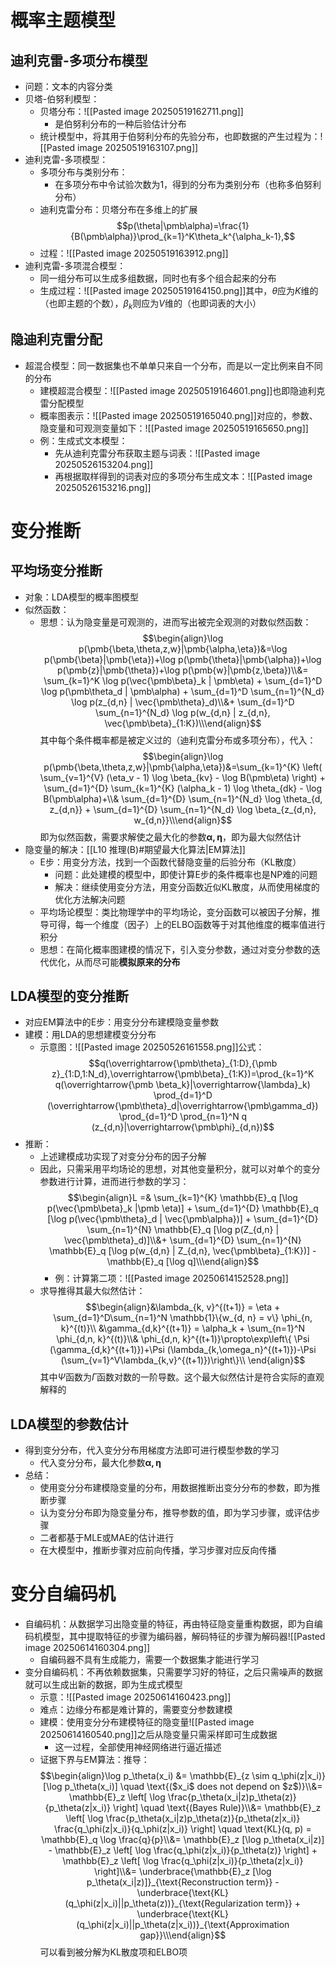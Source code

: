 # 概率主题模型
## 迪利克雷-多项分布模型
- 问题：文本的内容分类
- 贝塔-伯努利模型：
	- 贝塔分布：![[Pasted image 20250519162711.png]]
		- 是伯努利分布的一种后验估计分布
	- 统计模型中，将其用于伯努利分布的先验分布，也即数据的产生过程为：![[Pasted image 20250519163107.png]]
- 迪利克雷-多项模型：
	- 多项分布与类别分布：
		- 在多项分布中令试验次数为1，得到的分布为类别分布（也称多伯努利分布）
	- 迪利克雷分布：贝塔分布在多维上的扩展$$p(\theta|\pmb\alpha)=\frac{1}{B(\pmb\alpha)}\prod_{k=1}^K\theta_k^{\alpha_k-1},$$
	- 过程：![[Pasted image 20250519163912.png]]
- 迪利克雷-多项混合模型：
	- 同一组分布可以生成多组数据，同时也有多个组合起来的分布
	- 生成过程：![[Pasted image 20250519164150.png]]其中，$\theta$应为$K$维的（也即主题的个数），$\beta_k$则应为$V$维的（也即词表的大小）
## 隐迪利克雷分配
- 超混合模型：同一数据集也不单单只来自一个分布，而是以一定比例来自不同的分布
	- 建模超混合模型：![[Pasted image 20250519164601.png]]也即隐迪利克雷分配模型
	- 概率图表示：![[Pasted image 20250519165040.png]]对应的，参数、隐变量和可观测变量如下：![[Pasted image 20250519165650.png]]
	- 例：生成式文本模型：
		- 先从迪利克雷分布获取主题与词表：![[Pasted image 20250526153204.png]]
		- 再根据取样得到的词表对应的多项分布生成文本：![[Pasted image 20250526153216.png]]
# 变分推断
## 平均场变分推断
- 对象：LDA模型的概率图模型
- 似然函数：
	- 思想：认为隐变量是可观测的，进而写出被完全观测的对数似然函数：$$\begin{align}\log p(\pmb{\beta,\theta,z,w}|\pmb{\alpha,\eta})&=\log p(\pmb{\beta}|\pmb{\eta})+\log p(\pmb{\theta}|\pmb{\alpha})+\log p(\pmb{z}|\pmb{\theta})+\log p(\pmb{w}|\pmb{z,\beta})\\&= \sum_{k=1}^K \log p(\vec{\pmb\beta}_k | \pmb\eta) + \sum_{d=1}^D \log p(\pmb\theta_d | \pmb\alpha) + \sum_{d=1}^D \sum_{n=1}^{N_d} \log p(z_{d,n} | \vec{\pmb\theta}_d)\\&+ \sum_{d=1}^D \sum_{n=1}^{N_d} \log p(w_{d,n} | z_{d,n}, \vec{\pmb\beta}_{1:K})\\\end{align}$$其中每个条件概率都是被定义过的（迪利克雷分布或多项分布），代入：$$\begin{align}\log p(\pmb{\beta,\theta,z,w}|\pmb{\alpha,\eta})&=\sum_{k=1}^{K} \left( \sum_{v=1}^{V} (\eta_v - 1) \log \beta_{kv} - \log B(\pmb\eta) \right) + \sum_{d=1}^{D} \sum_{k=1}^{K} (\alpha_k - 1) \log \theta_{dk} - \log B(\pmb\alpha)+\\&  \sum_{d=1}^{D} \sum_{n=1}^{N_d} \log \theta_{d, z_{d,n}} + \sum_{d=1}^{D} \sum_{n=1}^{N_d} \log \beta_{z_{d,n}, w_{d,n}}\\\end{align}$$即为似然函数，需要求解使之最大化的参数$\pmb {\alpha,\eta}$，即为最大似然估计
- 隐变量的解决：[[L10 推理(B)#期望最大化算法|EM算法]]
	- E步：用变分方法，找到一个函数代替隐变量的后验分布（KL散度）
		- 问题：此处建模的模型中，即使计算E步的条件概率也是NP难的问题
		- 解决：继续使用变分方法，用变分函数近似KL散度，从而使用梯度的优化方法解决问题
	- 平均场论模型：类比物理学中的平均场论，变分函数可以被因子分解，推导可得，每一个维度（因子）上的ELBO函数等于对其他维度的概率值进行积分
	- 思想：在简化概率图建模的情况下，引入变分参数，通过对变分参数的迭代优化，从而尽可能**模拟原来的分布**
## LDA模型的变分推断
- 对应EM算法中的E步：用变分分布建模隐变量参数
- 建模：用LDA的思想建模变分分布
	- 示意图：![[Pasted image 20250526161558.png]]公式：$$q(\overrightarrow{\pmb\theta}_{1:D},{\pmb z}_{1:D,1:N_d},\overrightarrow{\pmb\beta}_{1:K})=\prod_{k=1}^K q(\overrightarrow{\pmb \beta_k}|\overrightarrow{\lambda}_k)  \prod_{d=1}^D (\overrightarrow{\pmb\theta}_d|\overrightarrow{\pmb\gamma_d}) \prod_{d=1}^D \prod_{n=1}^N q (z_{d,n}|\overrightarrow{\pmb\phi}_{d,n})$$
- 推断：
	- 上述建模成功实现了对变分分布的因子分解
	- 因此，只需采用平均场论的思想，对其他变量积分，就可以对单个的变分参数进行计算，进而进行参数的学习：$$\begin{align}L =& \sum_{k=1}^{K} \mathbb{E}_q [\log p(\vec{\pmb\beta}_k |\pmb \eta)] + \sum_{d=1}^{D} \mathbb{E}_q [\log p(\vec{\pmb\theta}_d | \vec{\pmb\alpha})] + \sum_{d=1}^{D} \sum_{n=1}^{N} \mathbb{E}_q [\log p(Z_{d,n} | \vec{\pmb\theta}_d)]\\&+ \sum_{d=1}^{D} \sum_{n=1}^{N} \mathbb{E}_q [\log p(w_{d,n} | Z_{d,n}, \vec{\pmb\beta}_{1:K})] - \mathbb{E}_q [\log q]\\\end{align}$$
		- 例：计算第二项：![[Pasted image 20250614152528.png]]
	- 求导推得其最大似然估计：$$\begin{align}&\lambda_{k, v}^{(t+1)} = \eta + \sum_{d=1}^D\sum_{n=1}^N \mathbb{1}\{w_{d, n} = v\} \phi_{n, k}^{(t)}\\ &\gamma_{d,k}^{(t+1)} = \alpha_k + \sum_{n=1}^N \phi_{d,n, k}^{(t)}\\& \phi_{d,n, k}^{(t+1)}\propto\exp\left\{ \Psi (\gamma_{d,k}^{(t+1)})+\Psi (\lambda_{k,\omega_n}^{(t+1)})-\Psi (\sum_{v=1}^V\lambda_{k,v}^{(t+1)})\right\}\\ \end{align}$$其中$\Psi$函数为$\Gamma$函数对数的一阶导数。这个最大似然估计是符合实际的直观解释的
## LDA模型的参数估计
- 得到变分分布，代入变分分布用梯度方法即可进行模型参数的学习
	- 代入变分分布，最大化参数$\pmb{\alpha,\eta}$
- 总结：
	- 使用变分分布建模隐变量的分布，用数据推断出变分分布的参数，即为推断步骤
	- 认为变分分布即为隐变量分布，推导参数的值，即为学习步骤，或评估步骤
	- 二者都基于MLE或MAE的估计进行
	- 在大模型中，推断步骤对应前向传播，学习步骤对应反向传播
# 变分自编码机
- 自编码机：从数据学习出隐变量的特征，再由特征隐变量重构数据，即为自编码机模型，其中提取特征的步骤为编码器，解码特征的步骤为解码器![[Pasted image 20250614160304.png]]
	- 自编码器不具有生成能力，需要一个数据集才能进行学习
- 变分自编码机：不再依赖数据集，只需要学习好的特征，之后只需噪声的数据就可以生成出新的数据，即为生成式模型
	- 示意：![[Pasted image 20250614160423.png]]
	- 难点：边缘分布都是难计算的，需要变分参数建模
	- 建模：使用变分分布建模特征的隐变量![[Pasted image 20250614160540.png]]之后从隐变量只需采样即可生成数据
		- 这一过程，全部使用神经网络进行逼近描述
	- 证据下界与EM算法：推导：$$\begin{align}\log p_\theta(x_i) &= \mathbb{E}_{z \sim q_\phi(z|x_i)} [\log p_\theta(x_i)] \quad \text{($x_i$ does not depend on $z$)}\\&= \mathbb{E}_z \left[ \log \frac{p_\theta(x_i|z)p_\theta(z)}{p_\theta(z|x_i)} \right] \quad \text{(Bayes Rule)}\\&= \mathbb{E}_z \left[ \log \frac{p_\theta(x_i|z)p_\theta(z)}{p_\theta(z|x_i)} \frac{q_\phi(z|x_i)}{q_\phi(z|x_i)} \right] \quad \text{KL}(q, p) = \mathbb{E}_q \log \frac{q}{p}\\&= \mathbb{E}_z [\log p_\theta(x_i|z)] - \mathbb{E}_z \left[ \log \frac{q_\phi(z|x_i)}{p_\theta(z)} \right] + \mathbb{E}_z \left[ \log \frac{q_\phi(z|x_i)}{p_\theta(z|x_i)} \right]\\&= \underbrace{\mathbb{E}_z [\log p_\theta(x_i|z)]}_{\text{Reconstruction term}} - \underbrace{\text{KL}(q_\phi(z|x_i)||p_\theta(z))}_{\text{Regularization term}} + \underbrace{\text{KL}(q_\phi(z|x_i)||p_\theta(z|x_i))}_{\text{Approximation gap}}\\\end{align}$$可以看到被分解为KL散度项和ELBO项
